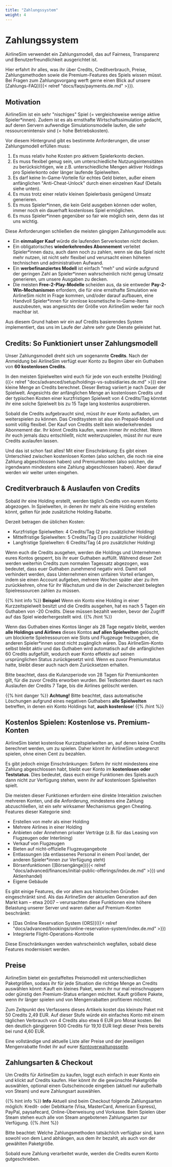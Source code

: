 ```yaml
---
title: "Zahlungssystem"
weight: 4
---
```


# Zahlungssystem

AirlineSim verwendet ein Zahlungsmodell, das auf Fairness, Transparenz und Benutzerfreundlichkeit ausgerichtet ist.

Hier erfahrt ihr alles, was ihr über Credits, Creditverbrauch, Preise, Zahlungsmethoden sowie die Premium-Features des Spiels wissen müsst. Bei Fragen zum Zahlungsvorgang werft gerne einen Blick auf unsere [Zahlungs-FAQ]({{< relref "docs/faqs/payments.de.md" >}}).

## Motivation

AirlineSim ist ein sehr "nischiges" Spiel (= vergleichsweise wenige aktive Spieler*innen). Zudem ist es als ernsthafte Wirtschaftssimulation gedacht, auf deren Servern aufwendige Simulationsmodelle laufen, die sehr ressourcenintensiv sind (= hohe Betriebskosten).

Vor diesem Hintergrund gibt es bestimmte Anforderungen, die unser Zahlungsmodell erfüllen muss:

1. Es muss relativ hohe Kosten pro aktivem Spielerkonto decken.
2. Es muss flexibel genug sein, um unterschiedliche Nutzungsintensitäten zu berücksichtigen, wie z.B. unterschiedliche Mengen aktiver Holdings pro Spielerkonto oder länger laufende Spielwelten.
3. Es darf keine In-Game-Vorteile für echtes Geld bieten, außer einem anfänglichen "Anti-Cheat-Unlock" durch einen einzelnen Kauf (Details siehe unten).
4. Es muss trotz einer relativ kleinen Spielerbasis genügend Umsatz generieren.
5. Es muss Spieler*innen, die kein Geld ausgeben können oder wollen, immer noch ein dauerhaft kostenloses Spiel ermöglichen.
6. Es muss Spieler*innen gegenüber so fair wie möglich sein, denn das ist uns wichtig.

Diese Anforderungen schließen die meisten gängigen Zahlungsmodelle aus:

- Ein **einmaliger Kauf** würde die laufenden Serverkosten nicht decken.
- Ein obligatorisches **wiederkehrendes Abonnement** verleitet Spieler*innen dazu, auch dann noch zu zahlen, wenn sie das Spiel nicht mehr nutzen, ist nicht sehr flexibel und verursacht einen höheren technischen und administrativen Aufwand.
- Ein **werbefinanziertes Modell** ist einfach "meh" und würde aufgrund der geringen Zahl an Spieler*innen wahrscheinlich nicht genug Umsatz generieren, um unsere Ausgaben zu decken.
- Die meisten **Free-2-Play-Modelle** scheiden aus, da sie entweder **Pay-2-Win-Mechanismen** erfordern, die für eine ernsthafte Simulation wie AirlineSim nicht in Frage kommen, und/oder darauf aufbauen, eine Handvoll Spieler*innen für sinnlose kosmetische In-Game-Items auszubeuten, was angesichts der Größe von AirlineSim weder fair noch machbar ist.

Aus diesem Grund haben wir ein auf Credits basierendes System implementiert, das uns im Laufe der Jahre sehr gute Dienste geleistet hat.

## Credits: So Funktioniert unser Zahlungsmodell

Unser Zahlungsmodell dreht sich um sogenannte **Credits**. Nach der Anmeldung bei AirlineSim verfügt euer Konto zu Beginn über ein Guthaben von **60 kostenlosen Credits**.

In den meisten Spielwelten wird euch für jede von euch erstellte [Holding]({{< relref "docs/advanced/setup/holdings-vs-subsidiaries.de.md" >}}) eine kleine Menge an Credits berechnet. Dieser Betrag variiert je nach Dauer der Spielwelt. Angesichts der anfänglichen Menge an kostenlosen Credits und der typischen Kosten einer kurzfristigen Spielwelt von 4 Credits/Tag könntet ihr eine solche Spielwelt bis zu 15 Tage lang kostenlos ausprobieren.

Sobald die Credits aufgebraucht sind, müsst ihr euer Konto aufladen, um weiterspielen zu können. Das Creditsystem ist also ein Prepaid-Modell und somit völlig flexibel. Der Kauf von Credits stellt kein wiederkehrendes Abonnement dar. Ihr könnt Credits kaufen, wann immer ihr möchtet. Wenn ihr euch jemals dazu entschließt, nicht weiterzuspielen, müsst ihr nur eure Credits auslaufen lassen.

Und das ist schon fast alles! Mit einer Einschränkung: Es gibt einen Unterschied zwischen kostenlosen Konten (also solchen, die noch nie eine Zahlung abgeschlossen haben) und Premiumkonten (also solchen, die irgendwann mindestens eine Zahlung abgeschlossen haben). Aber darauf werden wir weiter unten eingehen.

## Creditverbrauch & Auslaufen von Credits

Sobald ihr eine Holding erstellt, werden täglich Credits von eurem Konto abgezogen. In Spielwelten, in denen ihr mehr als eine Holding erstellen könnt, gelten für jede zusätzliche Holding Rabatte.

Derzeit betragen die üblichen Kosten:
* Kurzfristige Spielwelten: 4 Credits/Tag (2 pro zusätzlicher Holding)
* Mittelfristige Spielwelten: 5 Credits/Tag (3 pro zusätzlicher Holding)
* Langfristige Spielwelten: 6 Credits/Tag (4 pro zusätzlicher Holding)

Wenn euch die Credits ausgehen, werden die Holdings und Unternehmen eures Kontos gesperrt, bis ihr euer Guthaben auffüllt. Während dieser Zeit werden weiterhin Credits zum normalen Tagessatz abgezogen, was bedeutet, dass euer Guthaben zunehmend negativ wird. Damit soll verhindert werden, dass Unternehmen einen unfairen Vorteil erlangen, indem sie einen Account aufgeben, mehrere Wochen später aber zu ihm zurückkehren, ohne für ihr Wachstum und die in der Zwischenzeit belegten Spielressourcen zahlen zu müssen.

{{% hint info %}}
**Beispiel**
Wenn ein Konto eine Holding in einer Kurzzeitspielwelt besitzt und die Credits ausgehen, hat es nach 5 Tagen ein Guthaben von -20 Credits. Diese müssen bezahlt werden, bevor der Zugriff auf das Spiel wiederhergestellt wird.
{{% /hint %}}

Wenn das Guthaben eines Kontos länger als 28 Tage negativ bleibt, werden **alle Holdings und Airlines** dieses Kontos **auf allen Spielwelten** gelöscht, um blockierte Spielressourcen wie Slots und Flugzeuge freizugeben, die anderen Spieler*innen sonst nicht zugänglich wären. Das AirlineSim-Konto selbst bleibt aktiv und das Guthaben wird automatisch auf die anfänglichen 60 Credits aufgefüllt, wodurch euer Konto effektiv auf seinen ursprünglichen Status zurückgesetzt wird. Wenn es zuvor Premiumstatus hatte, bleibt dieser auch nach dem Zurücksetzen erhalten.

Bitte beachtet, dass die Kulanzperiode von 28 Tagen für Premiumkonten gilt, für die zuvor Credits erworben wurden. Bei Testkonten dauert es nach Auslaufen der Credits 7 Tage, bis die Airlines gelöscht werden.

{{% hint danger %}}
**Achtung!**
Bitte beachtet, dass automatische Löschungen aufgrund eines negativen Guthabens **alle Spielwelten** betreffen, in denen ein Konto Holdings hat, **auch kostenlose**!
{{% /hint %}}

## Kostenlos Spielen: Kostenlose vs. Premium-Konten

AirlineSim bietet kostenlose Kurzzeitspielwelten an, auf denen keine Credits berechnet werden, um zu spielen. Daher könnt ihr AirlineSim unbegrenzt spielen, ohne einen Cent zu bezahlen.

Es gibt jedoch einige Einschränkungen: Sofern ihr nicht mindestens eine Zahlung abgeschlossen habt, bleibt euer Konto im **kostenlosen oder Teststatus**. Dies bedeutet, dass euch einige Funktionen des Spiels auch dann nicht zur Verfügung stehen, wenn ihr auf kostenlosen Spielwelten spielt.

Die meisten dieser Funktionen erfordern eine direkte Interaktion zwischen mehreren Konten, und die Anforderung, mindestens eine Zahlung abzuschließen, ist ein sehr wirksamer Mechanismus gegen Cheating. Features dieser Kategorie sind:

* Erstellen von mehr als einer Holding
* Mehrere Airlines in einer Holding
* Anbieten oder Annehmen privater Verträge (z.B. für das Leasing von Flugzeugen oder Interlining)
* Verkauf von Flugzeugen
* Bieten auf nicht-offizielle Flugzeugangebote
* Entlassungen (da entlassenes Personal in einem Pool landet, der anderen Spieler*innen zur Verfügung steht)
* Börsenfunktionen ([Börsengänge]({{< relref "docs/advanced/finances/initial-public-offerings/index.de.md" >}}) und Aktienhandel)
* Eigene Gebäude

Es gibt einige Features, die vor allem aus historischen Gründen eingeschränkt sind. Als das AirlineSim der aktuellen Generation auf den Markt kam – etwa 2007 – verursachten diese Funktionen eine höhere Belastung unserer Server und waren daher auf Premium-Konten beschränkt:

* [Das Online Reservation System (ORS)]({{< relref "docs/advanced/bookings/online-reservation-system/index.de.md" >}})
* Integrierte Flight-Operations-Kontrolle

Diese Einschränkungen werden wahrscheinlich wegfallen, sobald diese Features modernisiert werden.

## Preise

AirlineSim bietet ein gestaffeltes Preismodell mit unterschiedlichen Paketgrößen, sodass ihr für jede Situation die richtige Menge an Credits auswählen könnt: Kauft ein kleines Paket, wenn ihr nur mal reinschnuppern oder günstig den Premium-Status erlangen möchtet. Kauft größere Pakete, wenn ihr länger spielen und von Mengenrabatten profitieren möchtet.

Zum Zeitpunkt des Verfassens dieses Artikels kostet das kleinste Paket mit 50 Credits 2,49 EUR. Auf dieser Stufe würde ein einfaches Konto mit einem täglichen Verbrauch von 4 Credits also etwa 6 EUR pro Monat kosten. Bei den deutlich gängigeren 500 Credits für 19,10 EUR liegt dieser Preis bereits bei rund 4,60 EUR.

Eine vollständige und aktuelle Liste aller Preise und der jeweiligen Mengenrabatte findet ihr auf eurer [Kontoverwaltungsseite](https://accounts.airlinesim.aero/account/credits).

## Zahlungsarten & Checkout

Um Credits für AirlineSim zu kaufen, loggt euch einfach in euer Konto ein und klickt auf Credits kaufen. Hier könnt ihr die gewünschte Paketgröße auswählen, optional einen Gutscheincode eingeben (aktuell nur außerhalb von Steam) und eure Zahlungsart auswählen.

{{% hint info %}}
**Info**
Aktuell sind beim Checkout folgende Zahlungsarten möglich: Kredit- oder Debitkarte (Visa, MasterCard, American Express), PayPal, paysafecard, Online-Überweisung und Vorkasse. Beim Spielen über Steam stehen euch alle von Steam angebotenen Zahlungsarten zur Verfügung.
{{% /hint %}}

Bitte beachtet: Welche Zahlungsmethoden tatsächlich verfügbar sind, kann sowohl von dem Land abhängen, aus dem ihr bezahlt, als auch von der gewählten Paketgröße.

Sobald eure Zahlung verarbeitet wurde, werden die Credits eurem Konto gutgeschrieben.